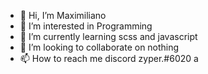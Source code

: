 - 👋 Hi, I’m Maximiliano
- 👀 I’m interested in Programming
- 🌱 I’m currently learning scss and javascript
- 💞️ I’m looking to collaborate on nothing 
- 📫 How to reach me discord zyper.#6020
a
<!---
zyperr/zyperr is a ✨ special ✨ repository because its `README.md` (this file) appears on your GitHub profile.
You can click the Preview link to take a look at your changes.
--->
